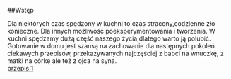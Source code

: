 ##Wstęp

 Dla niektórych czas spędzony w kuchni to czas stracony,codzienne zło konieczne. Dla innych możliwość poeksperymentowania  i tworzenia. W kuchni spędzamy dużą część naszego życia,dlatego warto ją polubić. Gotowanie w domu jest szansą na zachowanie dla następnych pokoleń ciekawych przepisów, przekazywanych najczęściej z babci na wnuczkę, z matki na córkę ale też z ojca na syna.   
 [przepis 1](https://github.com/henia2064/favourite/blob/master/titbit.md)
